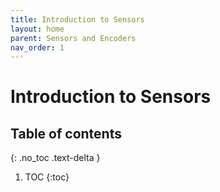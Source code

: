 ```yaml
---
title: Introduction to Sensors
layout: home
parent: Sensors and Encoders
nav_order: 1
---
```


# Introduction to Sensors

## Table of contents
{: .no_toc .text-delta }

1. TOC
{:toc}